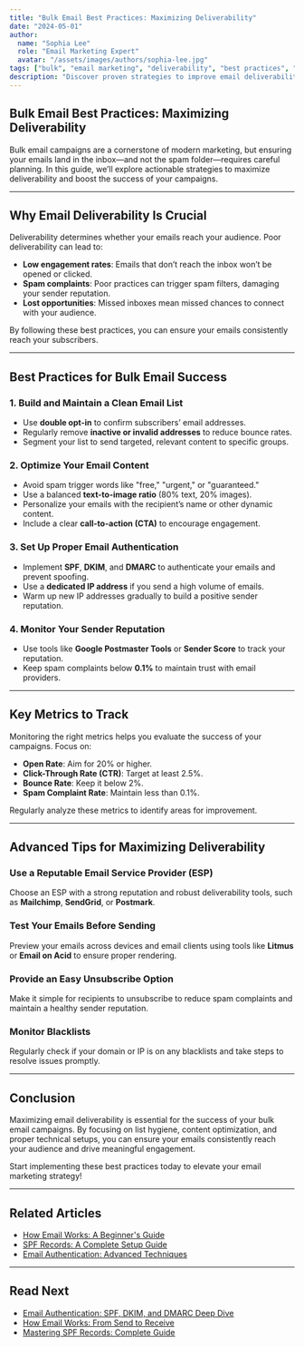 ```yaml
---
title: "Bulk Email Best Practices: Maximizing Deliverability"
date: "2024-05-01"
author: 
  name: "Sophia Lee"
  role: "Email Marketing Expert"
  avatar: "/assets/images/authors/sophia-lee.jpg"
tags: ["bulk", "email marketing", "deliverability", "best practices", "email campaigns"]
description: "Discover proven strategies to improve email deliverability in bulk email campaigns. Learn about list management, content optimization, and technical setups to ensure your emails reach the inbox."
---
```


## Bulk Email Best Practices: Maximizing Deliverability

Bulk email campaigns are a cornerstone of modern marketing, but ensuring your emails land in the inbox—and not the spam folder—requires careful planning. In this guide, we’ll explore actionable strategies to maximize deliverability and boost the success of your campaigns.

---

## Why Email Deliverability Is Crucial

Deliverability determines whether your emails reach your audience. Poor deliverability can lead to:

- **Low engagement rates**: Emails that don’t reach the inbox won’t be opened or clicked.
- **Spam complaints**: Poor practices can trigger spam filters, damaging your sender reputation.
- **Lost opportunities**: Missed inboxes mean missed chances to connect with your audience.

By following these best practices, you can ensure your emails consistently reach your subscribers.

---

## Best Practices for Bulk Email Success

### 1. **Build and Maintain a Clean Email List**

- Use **double opt-in** to confirm subscribers’ email addresses.
- Regularly remove **inactive or invalid addresses** to reduce bounce rates.
- Segment your list to send targeted, relevant content to specific groups.

### 2. **Optimize Your Email Content**

- Avoid spam trigger words like "free," "urgent," or "guaranteed."
- Use a balanced **text-to-image ratio** (80% text, 20% images).
- Personalize your emails with the recipient’s name or other dynamic content.
- Include a clear **call-to-action (CTA)** to encourage engagement.

### 3. **Set Up Proper Email Authentication**

- Implement **SPF**, **DKIM**, and **DMARC** to authenticate your emails and prevent spoofing.
- Use a **dedicated IP address** if you send a high volume of emails.
- Warm up new IP addresses gradually to build a positive sender reputation.

### 4. **Monitor Your Sender Reputation**

- Use tools like **Google Postmaster Tools** or **Sender Score** to track your reputation.
- Keep spam complaints below **0.1%** to maintain trust with email providers.

---

## Key Metrics to Track

Monitoring the right metrics helps you evaluate the success of your campaigns. Focus on:

- **Open Rate**: Aim for 20% or higher.
- **Click-Through Rate (CTR)**: Target at least 2.5%.
- **Bounce Rate**: Keep it below 2%.
- **Spam Complaint Rate**: Maintain less than 0.1%.

Regularly analyze these metrics to identify areas for improvement.

---

## Advanced Tips for Maximizing Deliverability

### Use a Reputable Email Service Provider (ESP)

Choose an ESP with a strong reputation and robust deliverability tools, such as **Mailchimp**, **SendGrid**, or **Postmark**.

### Test Your Emails Before Sending

Preview your emails across devices and email clients using tools like **Litmus** or **Email on Acid** to ensure proper rendering.

### Provide an Easy Unsubscribe Option

Make it simple for recipients to unsubscribe to reduce spam complaints and maintain a healthy sender reputation.

### Monitor Blacklists

Regularly check if your domain or IP is on any blacklists and take steps to resolve issues promptly.

---

## Conclusion

Maximizing email deliverability is essential for the success of your bulk email campaigns. By focusing on list hygiene, content optimization, and proper technical setups, you can ensure your emails consistently reach your audience and drive meaningful engagement.

Start implementing these best practices today to elevate your email marketing strategy!

---

## Related Articles

- [How Email Works: A Beginner's Guide](../email-basics/how-email-works.md)
- [SPF Records: A Complete Setup Guide](../dns-guides/spf-records.md)
- [Email Authentication: Advanced Techniques](../advanced/email-authentication.md)

---

## Read Next

- [Email Authentication: SPF, DKIM, and DMARC Deep Dive](email-authentication.md)
- [How Email Works: From Send to Receive](../email-basics/how-email-works.md)
- [Mastering SPF Records: Complete Guide](../dns-guides/spf-records.md)

